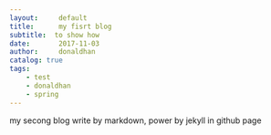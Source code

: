 ```yaml
---
layout:     default
title:      my fisrt blog
subtitle:  to show how
date:       2017-11-03
author:     donaldhan
catalog: true
tags:
    - test
    - donaldhan
    - spring  
---
```


my secong blog write by markdown, power by jekyll in github page
